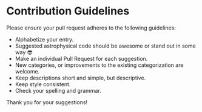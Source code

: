 # Contribution Guidelines

Please ensure your pull request adheres to the following guidelines:

- Alphabetize your entry.
- Suggested astrophysical code should be awesome or stand out in some way 😎
- Make an individual Pull Request for each suggestion.
- New categories, or improvements to the existing categorization are welcome.
- Keep descriptions short and simple, but descriptive.
- Keep style consistent.
- Check your spelling and grammar.

Thank you for your suggestions!
